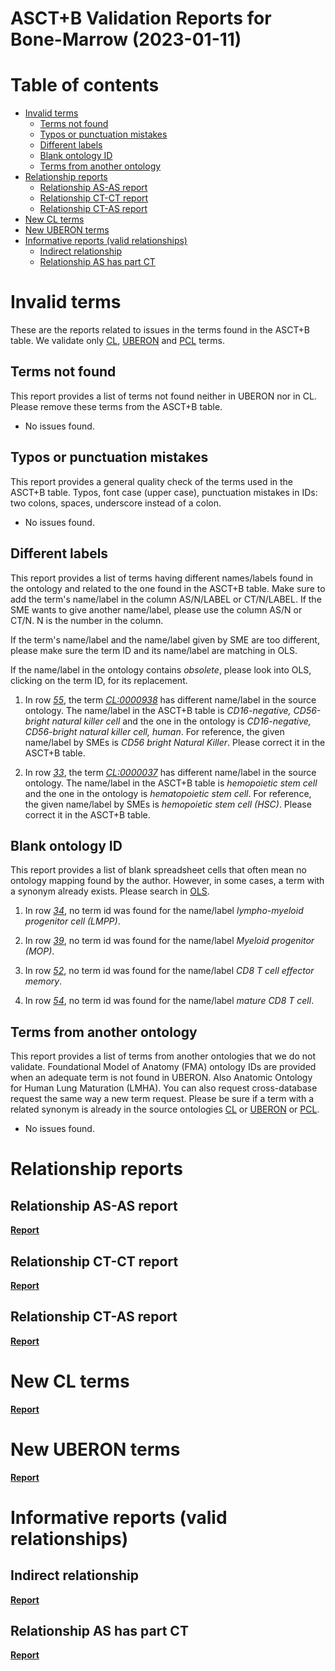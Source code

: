 
ASCT+B Validation Reports for Bone-Marrow (2023-01-11)
======================================================

Table of contents
=================

* [Invalid terms](#invalid-terms)
	* [Terms not found](#terms-not-found)
	* [Typos or punctuation mistakes](#typos-or-punctuation-mistakes)
	* [Different labels](#different-labels)
	* [Blank ontology ID](#blank-ontology-id)
	* [Terms from another ontology](#terms-from-another-ontology)
* [Relationship reports](#relationship-reports)
	* [Relationship AS-AS report](#relationship-as-as-report)
	* [Relationship CT-CT report](#relationship-ct-ct-report)
	* [Relationship CT-AS report](#relationship-ct-as-report)
* [New CL terms](#new-cl-terms)
* [New UBERON terms](#new-uberon-terms)
* [Informative reports (valid relationships)](#informative-reports-valid-relationships)
	* [Indirect relationship](#indirect-relationship)
	* [Relationship AS has part CT](#relationship-as-has-part-ct)

# Invalid terms


These are the reports related to issues in the terms found in the ASCT+B table. We validate only [CL](https://www.ebi.ac.uk/ols/ontologies/cl), [UBERON](https://www.ebi.ac.uk/ols/ontologies/uberon) and [PCL](https://www.ebi.ac.uk/ols/ontologies/pcl) terms.
## Terms not found


This report provides a list of terms not found neither in UBERON nor in CL. Please remove these terms from the ASCT+B table.  
  
- No issues found.


## Typos or punctuation mistakes


This report provides a general quality check of the terms used in the ASCT+B table. Typos, font case (upper case), punctuation mistakes in IDs: two colons, spaces, underscore instead of a colon.  
  
- No issues found.


## Different labels


This report provides a list of terms having different names/labels found in the ontology and related to the one found in the ASCT+B table. Make sure to add the term's name/label in the column AS/N/LABEL or CT/N/LABEL. If the SME wants to give another name/label, please use the column AS/N or CT/N. N is the number in the column.

If the term's name/label and the name/label given by SME are too different, please make sure the term ID and its name/label are matching in OLS.

If the name/label in the ontology contains *obsolete*, please look into OLS, clicking on the term ID, for its replacement.  
  
1. In row _[55](https://docs.google.com/spreadsheets/d/1prDIvvQF0akXKCfLv6FqjtQgZ_oKbIfSfMZt9twrfd0/edit#gid=771476671&range=55:55)_, the term _[CL:0000938](http://purl.obolibrary.org/obo/CL_0000938)_ has different name/label in the source ontology. The name/label in the ASCT+B table is _CD16-negative, CD56-bright natural killer cell_ and the one in the ontology is _CD16-negative, CD56-bright natural killer cell, human_. For reference, the given name/label by SMEs is _CD56 bright Natural Killer_. Please correct it in the ASCT+B table.

1. In row _[33](https://docs.google.com/spreadsheets/d/1prDIvvQF0akXKCfLv6FqjtQgZ_oKbIfSfMZt9twrfd0/edit#gid=771476671&range=33:33)_, the term _[CL:0000037](http://purl.obolibrary.org/obo/CL_0000037)_ has different name/label in the source ontology. The name/label in the ASCT+B table is _hemopoietic stem cell_ and the one in the ontology is _hematopoietic stem cell_. For reference, the given name/label by SMEs is _hemopoietic stem cell (HSC)_. Please correct it in the ASCT+B table.


## Blank ontology ID


This report provides a list of blank spreadsheet cells that often mean no ontology mapping found by the author. However, in some cases, a term with a synonym already exists. Please search in [OLS](https://www.ebi.ac.uk/ols/index).  
  
1. In row _[34](https://docs.google.com/spreadsheets/d/1prDIvvQF0akXKCfLv6FqjtQgZ_oKbIfSfMZt9twrfd0/edit#gid=771476671&range=34:34)_, no term id was found for the name/label _lympho-myeloid progenitor cell (LMPP)_.

1. In row _[39](https://docs.google.com/spreadsheets/d/1prDIvvQF0akXKCfLv6FqjtQgZ_oKbIfSfMZt9twrfd0/edit#gid=771476671&range=39:39)_, no term id was found for the name/label _Myeloid progenitor (MOP)_.

1. In row _[52](https://docs.google.com/spreadsheets/d/1prDIvvQF0akXKCfLv6FqjtQgZ_oKbIfSfMZt9twrfd0/edit#gid=771476671&range=52:52)_, no term id was found for the name/label _CD8 T cell effector memory_.

1. In row _[54](https://docs.google.com/spreadsheets/d/1prDIvvQF0akXKCfLv6FqjtQgZ_oKbIfSfMZt9twrfd0/edit#gid=771476671&range=54:54)_, no term id was found for the name/label _mature CD8 T cell_.


## Terms from another ontology


This report provides a list of terms from another ontologies that we do not validate. Foundational Model of Anatomy (FMA) ontology IDs are provided when an adequate term is not found in UBERON. Also Anatomic Ontology for Human Lung Maturation (LMHA). You can also request cross-database request the same way a new term request. Please be sure if a term with a related synonym is already in the source ontologies [CL](https://www.ebi.ac.uk/ols/ontologies/cl) or [UBERON](https://www.ebi.ac.uk/ols/ontologies/uberon) or [PCL](https://www.ebi.ac.uk/ols/ontologies/pcl).  
  
- No issues found.


# Relationship reports

## Relationship AS-AS report
[**Report**](class_Bone-Marrow_log.tsv)
## Relationship CT-CT report
[**Report**](class_Bone-Marrow_log.tsv)
## Relationship CT-AS report
[**Report**](Bone-Marrow_AS_CT_strict_log.tsv)
# New CL terms
[**Report**](new_cl_terms_Bone-Marrow.tsv)
# New UBERON terms
[**Report**](new_uberon_terms_Bone-Marrow.tsv)
# Informative reports (valid relationships)

## Indirect relationship
[**Report**](class_Bone-Marrow_indirect_log.tsv)
## Relationship AS has part CT
[**Report**](Bone-Marrow_AS_has_part_CT_log.tsv)